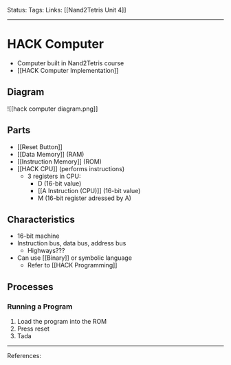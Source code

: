 Status:
Tags:
Links: [[Nand2Tetris Unit 4]]
___
# HACK Computer
- Computer built in Nand2Tetris course
- [[HACK Computer Implementation]]
## Diagram
![[hack computer diagram.png]]
## Parts
- [[Reset Button]]
- [[Data Memory]] (RAM)
- [[Instruction Memory]] (ROM)
- [[HACK CPU]] (performs instructions)
	- 3 registers in CPU:
		- D (16-bit value)
		- [[A Instruction (CPU)]] (16-bit value)
		- M (16-bit register adressed by A)
## Characteristics
- 16-bit machine
- Instruction bus, data bus, address bus
	- Highways???
- Can use [[Binary]] or symbolic language
	- Refer to [[HACK Programming]]
## Processes
### Running a Program
1. Load the program into the ROM
2. Press reset
3. Tada
___
References: